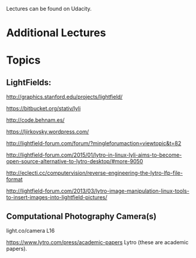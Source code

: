 Lectures can be found on Udacity.

# Additional Lectures

# Topics

## LightFields:
http://graphics.stanford.edu/projects/lightfield/

https://bitbucket.org/stativ/lyli

http://code.behnam.es/

https://ljirkovsky.wordpress.com/

http://lightfield-forum.com/forum/?mingleforumaction=viewtopic&t=82

http://lightfield-forum.com/2015/01/lytro-in-linux-lyli-aims-to-become-open-source-alternative-to-lytro-desktop/#more-9050

http://eclecti.cc/computervision/reverse-engineering-the-lytro-lfp-file-format

http://lightfield-forum.com/2013/03/lytro-image-manipulation-linux-tools-to-insert-images-into-lightfield-pictures/


## Computational Photography Camera(s)

light.co/camera L16

https://www.lytro.com/press/academic-papers Lytro (these are academic papers).
